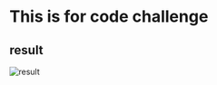 # This is for code challenge

## result

![result](/Users/zlung/Desktop/CodeChallenge/img/result.png)